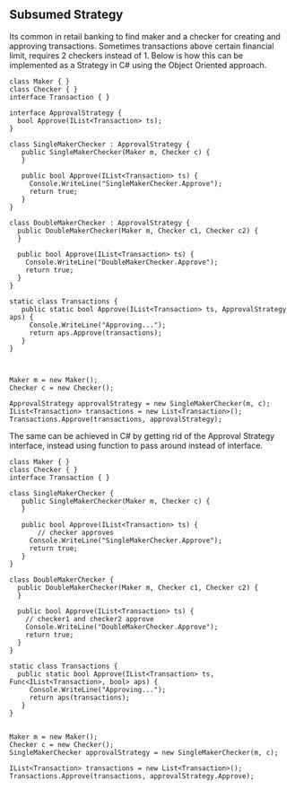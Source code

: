 ## Subsumed Strategy


Its common in retail banking to find maker and a checker for creating and approving transactions.  Sometimes transactions above certain financial limit, requires 2 checkers instead of 1.  Below is how this can be implemented as a Strategy in C# using the Object Oriented approach.

```
class Maker { }
class Checker { }
interface Transaction { }

interface ApprovalStrategy {
  bool Approve(IList<Transaction> ts);
}

class SingleMakerChecker : ApprovalStrategy {
   public SingleMakerChecker(Maker m, Checker c) {
   }

   public bool Approve(IList<Transaction> ts) {
     Console.WriteLine("SingleMakerChecker.Approve");
     return true;
   }
}

class DoubleMakerChecker : ApprovalStrategy {
  public DoubleMakerChecker(Maker m, Checker c1, Checker c2) {
  }

  public bool Approve(IList<Transaction> ts) {
    Console.WriteLine("DoubleMakerChecker.Approve");
    return true;
  }
}

static class Transactions {
   public static bool Approve(IList<Transaction> ts, ApprovalStrategy aps) {
     Console.WriteLine("Approving...");
     return aps.Approve(transactions);
   }   
}



Maker m = new Maker();
Checker c = new Checker();
  
ApprovalStrategy approvalStrategy = new SingleMakerChecker(m, c);
IList<Transaction> transactions = new List<Transaction>();
Transactions.Approve(transactions, approvalStrategy);
```

The same can be achieved in C# by getting rid of the Approval Strategy interface, instead using function to pass around instead of interface.

```
class Maker { }
class Checker { }
interface Transaction { }

class SingleMakerChecker {
   public SingleMakerChecker(Maker m, Checker c) {
   }

   public bool Approve(IList<Transaction> ts) {
       // checker approves
     Console.WriteLine("SingleMakerChecker.Approve");
     return true;
   }
}

class DoubleMakerChecker {
  public DoubleMakerChecker(Maker m, Checker c1, Checker c2) {
  }

  public bool Approve(IList<Transaction> ts) {
    // checker1 and checker2 approve
    Console.WriteLine("DoubleMakerChecker.Approve");
    return true;
  }
}

static class Transactions {
  public static bool Approve(IList<Transaction> ts, Func<IList<Transaction>, bool> aps) {
     Console.WriteLine("Approving...");
     return aps(transactions);
   }
}


Maker m = new Maker();
Checker c = new Checker();
SingleMakerChecker approvalStrategy = new SingleMakerChecker(m, c);

IList<Transaction> transactions = new List<Transaction>();
Transactions.Approve(transactions, approvalStrategy.Approve);

```



